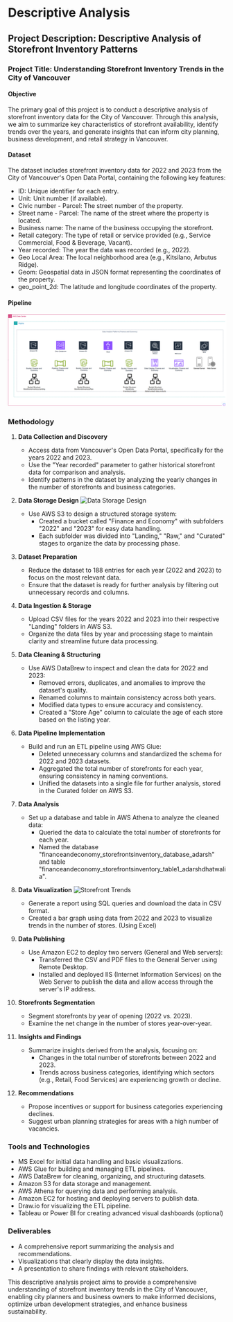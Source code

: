 # Descriptive Analysis 

## Project Description: Descriptive Analysis of Storefront Inventory Patterns

### Project Title: Understanding Storefront Inventory Trends in the City of Vancouver

#### Objective
The primary goal of this project is to conduct a descriptive analysis of storefront inventory data for the City of Vancouver. Through this analysis, we aim to summarize key characteristics of storefront availability, identify trends over the years, and generate insights that can inform city planning, business development, and retail strategy in Vancouver.

#### Dataset
The dataset includes storefront inventory data for 2022 and 2023 from the City of Vancouver's Open Data Portal, containing the following key features:

- ID: Unique identifier for each entry.
- Unit: Unit number (if available).
- Civic number - Parcel: The street number of the property.
- Street name - Parcel: The name of the street where the property is located.
- Business name: The name of the business occupying the storefront.
- Retail category: The type of retail or service provided (e.g., Service Commercial, Food & Beverage, Vacant).
- Year recorded: The year the data was recorded (e.g., 2022).
- Geo Local Area: The local neighborhood area (e.g., Kitsilano, Arbutus Ridge).
- Geom: Geospatial data in JSON format representing the coordinates of the property.
- geo_point_2d: The latitude and longitude coordinates of the property.

#### Pipeline
![Pipeline](images/1.png)

### Methodology

1. **Data Collection and Discovery**
   - Access data from Vancouver's Open Data Portal, specifically for the years 2022 and 2023.
   - Use the "Year recorded" parameter to gather historical storefront data for comparison and analysis.
   - Identify patterns in the dataset by analyzing the yearly changes in the number of storefronts and business categories.

2. **Data Storage Design**
   ![Data Storage Design](images/data_storage_design.png)
   - Use AWS S3 to design a structured storage system:
     - Created a bucket called "Finance and Economy" with subfolders "2022" and "2023" for easy data handling.
     - Each subfolder was divided into "Landing," "Raw," and "Curated" stages to organize the data by processing phase.

3. **Dataset Preparation**
   - Reduce the dataset to 188 entries for each year (2022 and 2023) to focus on the most relevant data.
   - Ensure that the dataset is ready for further analysis by filtering out unnecessary records and columns.

4. **Data Ingestion & Storage**
   - Upload CSV files for the years 2022 and 2023 into their respective "Landing" folders in AWS S3.
   - Organize the data files by year and processing stage to maintain clarity and streamline future data processing.

5. **Data Cleaning & Structuring**
   - Use AWS DataBrew to inspect and clean the data for 2022 and 2023:
     - Removed errors, duplicates, and anomalies to improve the dataset's quality.
     - Renamed columns to maintain consistency across both years.
     - Modified data types to ensure accuracy and consistency.
     - Created a "Store Age" column to calculate the age of each store based on the listing year.

6. **Data Pipeline Implementation**
   - Build and run an ETL pipeline using AWS Glue:
     - Deleted unnecessary columns and standardized the schema for 2022 and 2023 datasets.
     - Aggregated the total number of storefronts for each year, ensuring consistency in naming conventions.
     - Unified the datasets into a single file for further analysis, stored in the Curated folder on AWS S3.

7. **Data Analysis**
   - Set up a database and table in AWS Athena to analyze the cleaned data:
     - Queried the data to calculate the total number of storefronts for each year.
     - Named the database "financeandeconomy_storefrontsinventory_database_adarsh" and table "financeandeconomy_storefrontsinventory_table1_adarshdhatwalia".

8. **Data Visualization**
   ![Storefront Trends](images/storefront_trends.png)
   - Generate a report using SQL queries and download the data in CSV format.
   - Created a bar graph using data from 2022 and 2023 to visualize trends in the number of stores. (Using Excel)

9. **Data Publishing**
   - Use Amazon EC2 to deploy two servers (General and Web servers):
     - Transferred the CSV and PDF files to the General Server using Remote Desktop.
     - Installed and deployed IIS (Internet Information Services) on the Web Server to publish the data and allow access through the server's IP address.

10. **Storefronts Segmentation**
    - Segment storefronts by year of opening (2022 vs. 2023).
    - Examine the net change in the number of stores year-over-year.

11. **Insights and Findings**
    - Summarize insights derived from the analysis, focusing on:
      - Changes in the total number of storefronts between 2022 and 2023.
      - Trends across business categories, identifying which sectors (e.g., Retail, Food Services) are experiencing growth or decline.

12. **Recommendations**
    - Propose incentives or support for business categories experiencing declines.
    - Suggest urban planning strategies for areas with a high number of vacancies.

### Tools and Technologies
- MS Excel for initial data handling and basic visualizations.
- AWS Glue for building and managing ETL pipelines.
- AWS DataBrew for cleaning, organizing, and structuring datasets.
- Amazon S3 for data storage and management.
- AWS Athena for querying data and performing analysis.
- Amazon EC2 for hosting and deploying servers to publish data.
- Draw.io for visualizing the ETL pipeline.
- Tableau or Power BI for creating advanced visual dashboards (optional)

### Deliverables
- A comprehensive report summarizing the analysis and recommendations.
- Visualizations that clearly display the data insights.
- A presentation to share findings with relevant stakeholders.

This descriptive analysis project aims to provide a comprehensive understanding of storefront inventory trends in the City of Vancouver, enabling city planners and business owners to make informed decisions, optimize urban development strategies, and enhance business sustainability.
